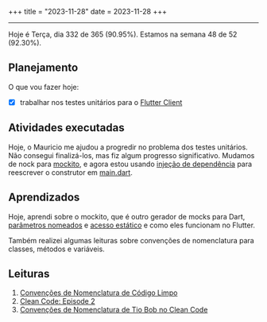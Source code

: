 +++
title = "2023-11-28"
date = 2023-11-28
+++

---

Hoje é Terça, dia 332 de 365 (90.95%). Estamos na semana 48 de 52 (92.30%).

## Planejamento

O que vou fazer hoje:

- [x] trabalhar nos testes unitários para o [Flutter Client](https://github.com/OmnicodeSolutions/luisa_drf_flutter_client)

## Atividades executadas

Hoje, o Mauricio me ajudou a progredir no problema dos testes unitários. Não consegui finalizá-los, mas fiz algum progresso significativo. Mudamos de nock para [mockito](https://pub.dev/packages/mockito/install), e agora estou usando [injeção de dependência](https://medium.com/flutter-community/dependency-injection-in-flutter-f19fb66a0740) para reescrever o construtor em [main.dart](https://github.com/OmnicodeSolutions/luisa_drf_flutter_client/blob/test/mockito/lib/main.dart).

## Aprendizados

Hoje, aprendi sobre o mockito, que é outro gerador de mocks para Dart, [parâmetros nomeados](https://flutterbyexample.com/lesson/function-arguments-default-optional-named) e [acesso estático](https://dart.dev/tools/diagnostic-messages?utm_source=dartdev&utm_medium=redir&utm_id=diagcode&utm_content=static_access_to_instance_member#static_access_to_instance_member) e como eles funcionam no Flutter.

Também realizei algumas leituras sobre convenções de nomenclatura para classes, métodos e variáveis.

## Leituras

1. [Convenções de Nomenclatura de Código Limpo](https://thecoderoad.blog/2020/03/29/clean-code-naming-conventions/)
2. [Clean Code: Episode 2](https://cleancoders.com/episode/clean-code-episode-2)
3. [Convenções de Nomenclatura de Tio Bob no Clean Code](https://dzone.com/articles/naming-conventions-from-uncle-bobs-clean-code-phil)
